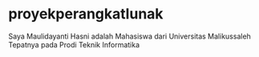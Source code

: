 # proyekperangkatlunak
Saya Maulidayanti Hasni adalah Mahasiswa dari Universitas Malikussaleh Tepatnya pada Prodi Teknik Informatika
